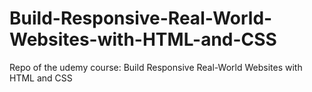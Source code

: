 # Build-Responsive-Real-World-Websites-with-HTML-and-CSS
Repo of the udemy course: Build Responsive Real-World Websites with HTML and CSS
